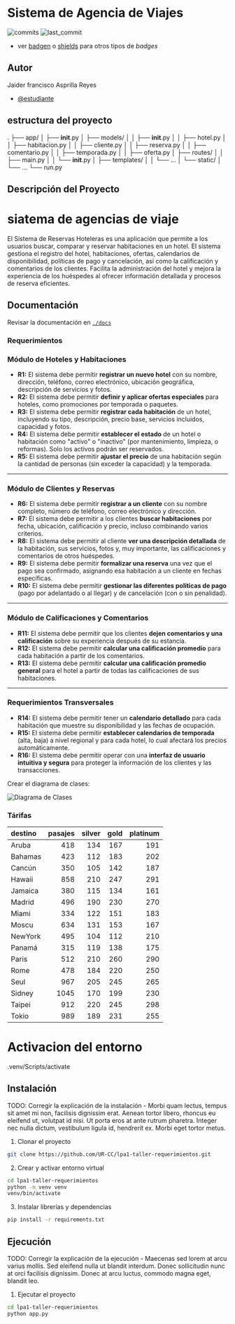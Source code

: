 # Sistema de Agencia de Viajes

![commits](https://badgen.net/github/commits/UR-CC/lp2-taller1?icon=github) 
![last_commit](https://img.shields.io/github/last-commit/UR-CC/lp2-taller1)

- ver [badgen](https://badgen.net/) o [shields](https://shields.io/) para otros tipos de _badges_

## Autor
  Jaider francisco Asprilla Reyes 
- [@estudiante](https://github.com/Jaider77)
## estructura del proyecto 
.
├── app/
│   ├── __init__.py
│   ├── models/
│   │   ├── __init__.py
│   │   ├── hotel.py
│   │   ├── habitacion.py
│   │   ├── cliente.py
│   │   ├── reserva.py
│   │   ├── comentario.py
│   │   ├── temporada.py
│   │   ├── oferta.py
│   ├── routes/
│   │   ├── main.py
│   │   └── __init__.py
│   ├── templates/
│   │   └── ...
│   └── static/
│       └── ...
└── run.py

## Descripción del Proyecto

# siatema de agencias de viaje 
El Sistema de Reservas Hoteleras es una aplicación que permite a los usuarios buscar, comparar y reservar habitaciones en un hotel. El sistema gestiona el registro del hotel, habitaciones, ofertas, calendarios de disponibilidad, políticas de pago y cancelación, así como la calificación y comentarios de los clientes. Facilita la administración del hotel y mejora la experiencia de los huéspedes al ofrecer información detallada y procesos de reserva eficientes.

## Documentación

Revisar la documentación en [`./docs`](./docs)

### Requerimientos

### Módulo de Hoteles y Habitaciones

- **R1:** El sistema debe permitir **registrar un nuevo hotel** con su nombre, dirección, teléfono, correo electrónico, ubicación geográfica, descripción de servicios y fotos.
- **R2:** El sistema debe permitir **definir y aplicar ofertas especiales** para hoteles, como promociones por temporada o paquetes.
- **R3:** El sistema debe permitir **registrar cada habitación** de un hotel, incluyendo su tipo, descripción, precio base, servicios incluidos, capacidad y fotos.
- **R4:** El sistema debe permitir **establecer el estado** de un hotel o habitación como "activo" o "inactivo" (por mantenimiento, limpieza, o reformas). Solo los activos podrán ser reservados.
- **R5:** El sistema debe permitir **ajustar el precio** de una habitación según la cantidad de personas (sin exceder la capacidad) y la temporada.

---

### Módulo de Clientes y Reservas

- **R6:** El sistema debe permitir **registrar a un cliente** con su nombre completo, número de teléfono, correo electrónico y dirección.
- **R7:** El sistema debe permitir a los clientes **buscar habitaciones** por fecha, ubicación, calificación y precio, incluso combinando varios criterios.
- **R8:** El sistema debe permitir al cliente **ver una descripción detallada** de la habitación, sus servicios, fotos y, muy importante, las calificaciones y comentarios de otros huéspedes.
- **R9:** El sistema debe permitir **formalizar una reserva** una vez que el pago sea confirmado, asignando esa habitación a un cliente en fechas específicas.
- **R10:** El sistema debe permitir **gestionar las diferentes políticas de pago** (pago por adelantado o al llegar) y de cancelación (con o sin penalidad).

---

### Módulo de Calificaciones y Comentarios

- **R11:** El sistema debe permitir que los clientes **dejen comentarios y una calificación** sobre su experiencia después de su estancia.
- **R12:** El sistema debe permitir **calcular una calificación promedio** para cada habitación a partir de los comentarios.
- **R13:** El sistema debe permitir **calcular una calificación promedio general** para el hotel a partir de todas las calificaciones de sus habitaciones.

---

### Requerimientos Transversales

- **R14:** El sistema debe permitir tener un **calendario detallado** para cada habitación que muestre su disponibilidad y las fechas de ocupación.
- **R15:** El sistema debe permitir **establecer calendarios de temporada** (alta, baja) a nivel regional y para cada hotel, lo cual afectará los precios automáticamente.
- **R16:** El sistema debe permitir operar con una **interfaz de usuario intuitiva y segura** para proteger la información de los clientes y las transacciones.


 Crear el diagrama de clases:

![Diagrama de Clases](./docs/diagramas.png)


### Tárifas

|destino|pasajes|silver|gold|platinum|
|:---|---:|---:|---:|---:|
|Aruba|418|134|167|191|
|Bahamas|423|112|183|202|
|Cancún|350|105|142|187|
|Hawaii|858|210|247|291|
|Jamaica|380|115|134|161|
|Madrid|496|190|230|270|
|Miami|334|122|151|183|
|Moscu|634|131|153|167|
|NewYork|495|104|112|210|
|Panamá|315|119|138|175|
|Paris|512|210|260|290|
|Rome|478|184|220|250|
|Seul|967|205|245|265|
|Sidney|1045|170|199|230|
|Taipei|912|220|245|298|
|Tokio|989|189|231|255|

# Activacion del entorno 
.venv/Scripts/activate

## Instalación

TODO: Corregir la explicación de la instalación - Morbi quam lectus, tempus sit amet mi non, facilisis dignissim erat. Aenean tortor libero, rhoncus eu eleifend ut, volutpat id nisi. Ut porta eros at ante rutrum pharetra. Integer nec nulla dictum, vestibulum ligula id, hendrerit ex. Morbi eget tortor metus.

1. Clonar el proyecto
```bash
git clone https://github.com/UR-CC/lpa1-taller-requerimientos.git
```

2. Crear y activar entorno virtual
```bash
cd lpa1-taller-requerimientos
python -m venv venv
venv/bin/activate
```

3. Instalar librerías y dependencias
```bash
pip install -r requirements.txt
```
    
## Ejecución

TODO: Corregir la explicación de la ejecución - Maecenas sed lorem at arcu varius mollis. Sed eleifend nulla ut blandit interdum. Donec sollicitudin nunc at orci facilisis dignissim. Donec at arcu luctus, commodo magna eget, blandit leo.

1. Ejecutar el proyecto
```bash
cd lpa1-taller-requerimientos
python app.py
```


